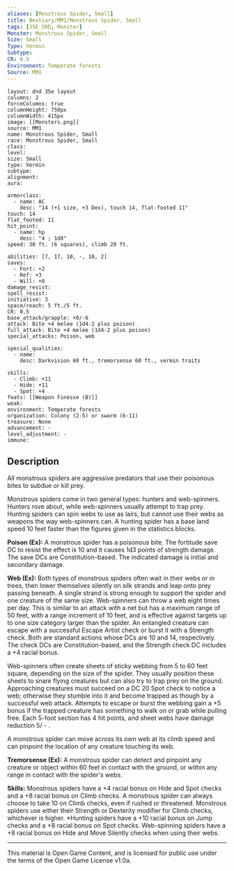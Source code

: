 ```yaml
---
aliases: [Monstrous Spider, Small]
title: Bestiary/MM1/Monstrous Spider, Small
tags: [35E_SRD, Monster]
Monster: Monstrous Spider, Small
Size: Small
Type: Vermin
Subtype: 
CR: 0.5
Environnent: Temperate forests
Source: MM1
---
```


```statblock
layout: dnd 35e layout
columns: 2
forceColumns: true
columnHeight: 750px
columnWidth: 415px
image: [[Monsters.png]]
source: MM1
name: Monstrous Spider, Small
race: Monstrous Spider, Small
class: 
level: 
size: Small
type: Vermin
subtype: 
alignment: 
aura: 

armorclass:
  - name: AC
    desc: "14 (+1 size, +3 Dex), touch 14, flat-footed 11"
touch: 14
flat_footed: 11
hit_point:
  - name: hp
    desc: "4 ; 1d8"
speed: 30 ft. (6 squares), climb 20 ft.

abilities: [7, 17, 10, -, 10, 2]
saves:
  - Fort: +2
  - Ref: +3
  - Will: +0
damage_resist: 
spell_resist: 
initiative: 3
space/reach: 5 ft./5 ft.
CR: 0.5
base_attack/grapple: +0/-6
attack: Bite +4 melee (1d4-2 plus poison)
full_attack: Bite +4 melee (1d4-2 plus poison)
special_attacks: Poison, web

special_qualities:
  - name: 
    desc: Darkvision 60 ft., tremorsense 60 ft., vermin traits

skills:
  - Climb: +11
  - Hide: +11
  - Spot: +4
feats: [[Weapon Finesse (B)]]
weak: 
environment: Temperate forests
organization: Colony (2-5) or swarm (6-11)
treasure: None
advancement: -
level_adjustment: -
immune: 
```

## Description

<p>All monstrous spiders are aggressive predators that use their poisonous bites to subdue or kill prey.</p>
<p>Monstrous spiders come in two general types: hunters and web-spinners. Hunters rove about, while web-spinners usually attempt to trap prey. Hunting spiders can spin webs to use as lairs, but cannot use their webs as weapons the way web-spinners can. A hunting spider has a base land speed 10 feet faster than the figures given in the statistics blocks.</p>
<p>
            <b>Poison (Ex):</b> A monstrous spider has a poisonous bite. The fortitude save DC to resist the effect is 10 and it causes 1d3 points of strength damage. The save DCs are Constitution-based. The indicated damage is initial and secondary damage.</p>
<p>
            <b>Web (Ex):</b> Both types of monstrous spiders often wait in their webs or in trees, then lower themselves silently on silk strands and leap onto prey passing beneath. A single strand is strong enough to support the spider and one creature of the same size. Web-spinners can throw a web eight times per day. This is similar to an attack with a net but has a maximum range of 50 feet, with a range increment of 10 feet, and is effective against targets up to one size category larger than the spider. An entangled creature can escape with a successful Escape Artist check or burst it with a Strength check. Both are standard actions whose DCs are 10 and 14, respectively. The check DCs are Constitution-based, and the Strength check DC includes a +4 racial bonus.</p>
<p>Web-spinners often create sheets of sticky webbing from 5 to 60 feet square, depending on the size of the spider. They usually position these sheets to snare flying creatures but can also try to trap prey on the ground. Approaching creatures must succeed on a DC 20 Spot check to notice a web; otherwise they stumble into it and become trapped as though by a successful web attack. Attempts to escape or burst the webbing gain a +5 bonus if the trapped creature has something to walk on or grab while pulling free. Each 5-foot section has 4 hit points,  and sheet webs have damage reduction 5/ - .</p>
<p>A monstrous spider can move across its own web at its climb speed and can pinpoint the location of any creature touching its web.</p>
<p>
            <b>Tremorsense (Ex):</b> A monstrous spider can detect and pinpoint any creature or object within 60 feet in contact with the ground, or within any range in contact with the spider's webs.</p>
<p>
            <b>Skills:</b> Monstrous spiders have a +4 racial bonus on Hide and Spot checks and a +8 racial bonus on Climb checks. A monstrous spider can always choose to take 10 on Climb checks, even if rushed or threatened. Monstrous spiders use either their Strength or Dexterity modifier for Climb checks, whichever is higher. *Hunting spiders have a +10 racial bonus on Jump checks and a +8 racial bonus on Spot checks. Web-spinning spiders have a +8 racial bonus on Hide and Move Silently checks when using their webs.</p>

---

This material is Open Game Content, and is licensed for public use under
the terms of the Open Game License v1.0a.
